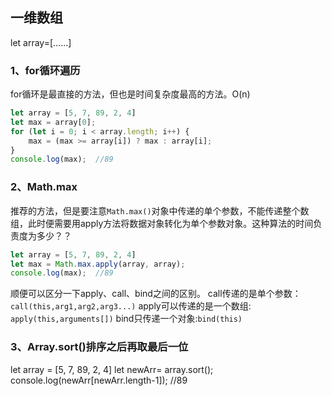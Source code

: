 ## 一维数组
let array=[......]
### 1、for循环遍历
for循环是最直接的方法，但也是时间复杂度最高的方法。O(n)

```js
let array = [5, 7, 89, 2, 4]
let max = array[0];
for (let i = 0; i < array.length; i++) {
    max = (max >= array[i]) ? max : array[i];
}
console.log(max);  //89
```

### 2、Math.max
推荐的方法，但是要注意`Math.max()`对象中传递的单个参数，不能传递整个数组，此时便需要用apply方法将数据对象转化为单个参数对象。这种算法的时间负责度为多少？？

```js
let array = [5, 7, 89, 2, 4]
let max = Math.max.apply(array, array);
console.log(max);  //89
```

顺便可以区分一下apply、call、bind之间的区别。
call传递的是单个参数：`call(this,arg1,arg2,arg3...)`
apply可以传递的是一个数组: `apply(this,arguments[])`
bind只传递一个对象:`bind(this)`


### 3、Array.sort()排序之后再取最后一位
let array = [5, 7, 89, 2, 4]
let newArr= array.sort();
console.log(newArr[newArr.length-1]);  //89






